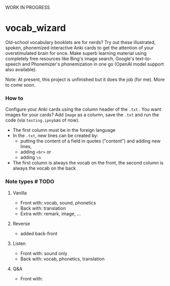 WORK IN PROGRESS

# vocab_wizard
Old-school vocabulary booklets are for nerds? Try out these illustrated, spoken, phonemized interactive Anki cards to get the attention of your overstimulated brain for once. Make superb learning material using completely free resources like Bing's image search, Google's text-to-speech and Phonemizer's phonemization in one go (OpenAI model support also available).

Note: At present, this project is unfinished but it does the job (for me). More to come soon.


### How to
Configure your Anki cards using the column header of the `.txt.` You want images for your cards? Add `Image` as a column, save the `.txt` and run the code (via `testing.ipnyb`as of now). 

- The first column must be in the foreign language
- In the `.txt`, new lines can be created by:
	-  putting the content of a field in quotes ("content") and adding new lines,
    -  adding `<br>` or
    -  adding `\n`
- The first column is always the vocab on the front, the second column is always the vocab on the back



### Note types # TODO
1. Vanilla
	- Front with: vocab, sound, phonetics
    - Back with: translation
    - Extra with: remark, image, ...

2. Reverse
	- added back-front 

3. Listen
   - Front with: sound only
   - Back with: vocab, phonetics, translation

4. Q&A
   - Front with: 
